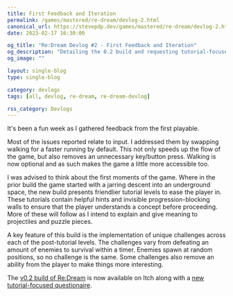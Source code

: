 ```yaml
---
title: First Feedback and Iteration
permalink: /games/mastered/re-dream/devlog-2.html
canonical_url: https://stevepdp.dev/games/mastered/re-dream/devlog-2.html
date: 2023-02-17 16:30:00

og_title: "Re:Dream Devlog #2 - First Feedback and Iteration"
og_description: "Detailing the 0.2 build and requesting tutorial-focused feedback"
og_image: ""

layout: single-blog
type: single-blog

category: devlogs
tags: [all, devlog, re-dream, re-dream-devlog]

rss_category: Devlogs
---
```


It's been a fun week as I gathered feedback from the first playable.

Most of the issues reported relate to input. I addressed them by swapping walking for a faster running by default. This not only speeds up the flow of the game, but also removes an unnecessary key/button press. Walking is now optional and as such makes the game a little more accessible too.

I was advised to think about the first moments of the game. Where in the prior build the game started with a jarring descent into an underground space, the new build presents friendlier tutorial levels to ease the player in. These tutorials contain helpful hints and invisible progression-blocking walls to ensure that the player understands a concept before proceeding. More of these will follow as I intend to explain and give meaning to projectiles and puzzle pieces.

A key feature of this build is the implementation of unique challenges across each of the post-tutorial levels. The challenges vary from defeating an amount of enemies to survival within a timer. Enemies spawn at random positions, so no challenge is the same. Some challenges also remove an ability from the player to make things more interesting.

The <a href="https://stevepdp.itch.io/re-dream" rel="noopener" target="_blank">v0.2 build of Re:Dream</a> is now available on Itch along with a <a href="https://forms.gle/fkhUT2BUBww5GF2h6" rel="noopener" target="_blank">new tutorial-focused questionaire</a>.
